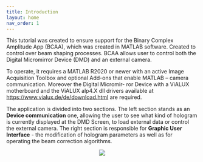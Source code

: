 ```yaml
---
title: Introduction
layout: home
nav_order: 1
---
```

This tutorial was created to ensure support for the Binary Complex Amplitude App (BCAA), which was created in MATLAB software. Created to control over beam shaping processes. BCAA allows user to control both the Digital Micromirror Device (DMD) and an external camera.

To operate, it requires a MATLAB R2020 or newer with an active Image Acquisition Toolbox and optional Add-ons that enable MATLAB – camera communication. Moreover the Digital Micromir-
ror Device with a ViALUX motherboard and the ViALUX alp4.X dll drivers available at https://www.vialux.de/de/download.html are required.


The application is divided into two sections. The left section stands as an **Device communication** one, allowing the user to see what kind of hologram is currently displayed at the DMD Screen, to load external data or control the external camera. The right section is responsible for **Graphic User Interface** - the modification of hologram parameters as well as for operating the beam correction algorithms.

<p align="center">
  <img src="/BCAA_tutorial/assets/images/Introduction.png">
</p>



